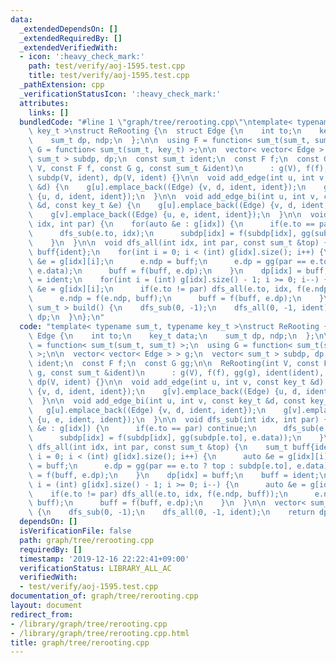 ```yaml
---
data:
  _extendedDependsOn: []
  _extendedRequiredBy: []
  _extendedVerifiedWith:
  - icon: ':heavy_check_mark:'
    path: test/verify/aoj-1595.test.cpp
    title: test/verify/aoj-1595.test.cpp
  _pathExtension: cpp
  _verificationStatusIcon: ':heavy_check_mark:'
  attributes:
    links: []
  bundledCode: "#line 1 \"graph/tree/rerooting.cpp\"\ntemplate< typename sum_t, typename\
    \ key_t >\nstruct ReRooting {\n  struct Edge {\n    int to;\n    key_t data;\n\
    \    sum_t dp, ndp;\n  };\n\n  using F = function< sum_t(sum_t, sum_t) >;\n  using\
    \ G = function< sum_t(sum_t, key_t) >;\n\n  vector< vector< Edge > > g;\n  vector<\
    \ sum_t > subdp, dp;\n  const sum_t ident;\n  const F f;\n  const G gg;\n\n  ReRooting(int\
    \ V, const F f, const G g, const sum_t &ident)\n      : g(V), f(f), gg(g), ident(ident),\
    \ subdp(V, ident), dp(V, ident) {}\n\n  void add_edge(int u, int v, const key_t\
    \ &d) {\n    g[u].emplace_back((Edge) {v, d, ident, ident});\n    g[v].emplace_back((Edge)\
    \ {u, d, ident, ident});\n  }\n\n  void add_edge_bi(int u, int v, const key_t\
    \ &d, const key_t &e) {\n    g[u].emplace_back((Edge) {v, d, ident, ident});\n\
    \    g[v].emplace_back((Edge) {u, e, ident, ident});\n  }\n\n  void dfs_sub(int\
    \ idx, int par) {\n    for(auto &e : g[idx]) {\n      if(e.to == par) continue;\n\
    \      dfs_sub(e.to, idx);\n      subdp[idx] = f(subdp[idx], gg(subdp[e.to], e.data));\n\
    \    }\n  }\n\n  void dfs_all(int idx, int par, const sum_t &top) {\n    sum_t\
    \ buff{ident};\n    for(int i = 0; i < (int) g[idx].size(); i++) {\n      auto\
    \ &e = g[idx][i];\n      e.ndp = buff;\n      e.dp = gg(par == e.to ? top : subdp[e.to],\
    \ e.data);\n      buff = f(buff, e.dp);\n    }\n    dp[idx] = buff;\n    buff\
    \ = ident;\n    for(int i = (int) g[idx].size() - 1; i >= 0; i--) {\n      auto\
    \ &e = g[idx][i];\n      if(e.to != par) dfs_all(e.to, idx, f(e.ndp, buff));\n\
    \      e.ndp = f(e.ndp, buff);\n      buff = f(buff, e.dp);\n    }\n  }\n\n  vector<\
    \ sum_t > build() {\n    dfs_sub(0, -1);\n    dfs_all(0, -1, ident);\n    return\
    \ dp;\n  }\n};\n"
  code: "template< typename sum_t, typename key_t >\nstruct ReRooting {\n  struct\
    \ Edge {\n    int to;\n    key_t data;\n    sum_t dp, ndp;\n  };\n\n  using F\
    \ = function< sum_t(sum_t, sum_t) >;\n  using G = function< sum_t(sum_t, key_t)\
    \ >;\n\n  vector< vector< Edge > > g;\n  vector< sum_t > subdp, dp;\n  const sum_t\
    \ ident;\n  const F f;\n  const G gg;\n\n  ReRooting(int V, const F f, const G\
    \ g, const sum_t &ident)\n      : g(V), f(f), gg(g), ident(ident), subdp(V, ident),\
    \ dp(V, ident) {}\n\n  void add_edge(int u, int v, const key_t &d) {\n    g[u].emplace_back((Edge)\
    \ {v, d, ident, ident});\n    g[v].emplace_back((Edge) {u, d, ident, ident});\n\
    \  }\n\n  void add_edge_bi(int u, int v, const key_t &d, const key_t &e) {\n \
    \   g[u].emplace_back((Edge) {v, d, ident, ident});\n    g[v].emplace_back((Edge)\
    \ {u, e, ident, ident});\n  }\n\n  void dfs_sub(int idx, int par) {\n    for(auto\
    \ &e : g[idx]) {\n      if(e.to == par) continue;\n      dfs_sub(e.to, idx);\n\
    \      subdp[idx] = f(subdp[idx], gg(subdp[e.to], e.data));\n    }\n  }\n\n  void\
    \ dfs_all(int idx, int par, const sum_t &top) {\n    sum_t buff{ident};\n    for(int\
    \ i = 0; i < (int) g[idx].size(); i++) {\n      auto &e = g[idx][i];\n      e.ndp\
    \ = buff;\n      e.dp = gg(par == e.to ? top : subdp[e.to], e.data);\n      buff\
    \ = f(buff, e.dp);\n    }\n    dp[idx] = buff;\n    buff = ident;\n    for(int\
    \ i = (int) g[idx].size() - 1; i >= 0; i--) {\n      auto &e = g[idx][i];\n  \
    \    if(e.to != par) dfs_all(e.to, idx, f(e.ndp, buff));\n      e.ndp = f(e.ndp,\
    \ buff);\n      buff = f(buff, e.dp);\n    }\n  }\n\n  vector< sum_t > build()\
    \ {\n    dfs_sub(0, -1);\n    dfs_all(0, -1, ident);\n    return dp;\n  }\n};\n"
  dependsOn: []
  isVerificationFile: false
  path: graph/tree/rerooting.cpp
  requiredBy: []
  timestamp: '2019-12-16 22:22:41+09:00'
  verificationStatus: LIBRARY_ALL_AC
  verifiedWith:
  - test/verify/aoj-1595.test.cpp
documentation_of: graph/tree/rerooting.cpp
layout: document
redirect_from:
- /library/graph/tree/rerooting.cpp
- /library/graph/tree/rerooting.cpp.html
title: graph/tree/rerooting.cpp
---
```


